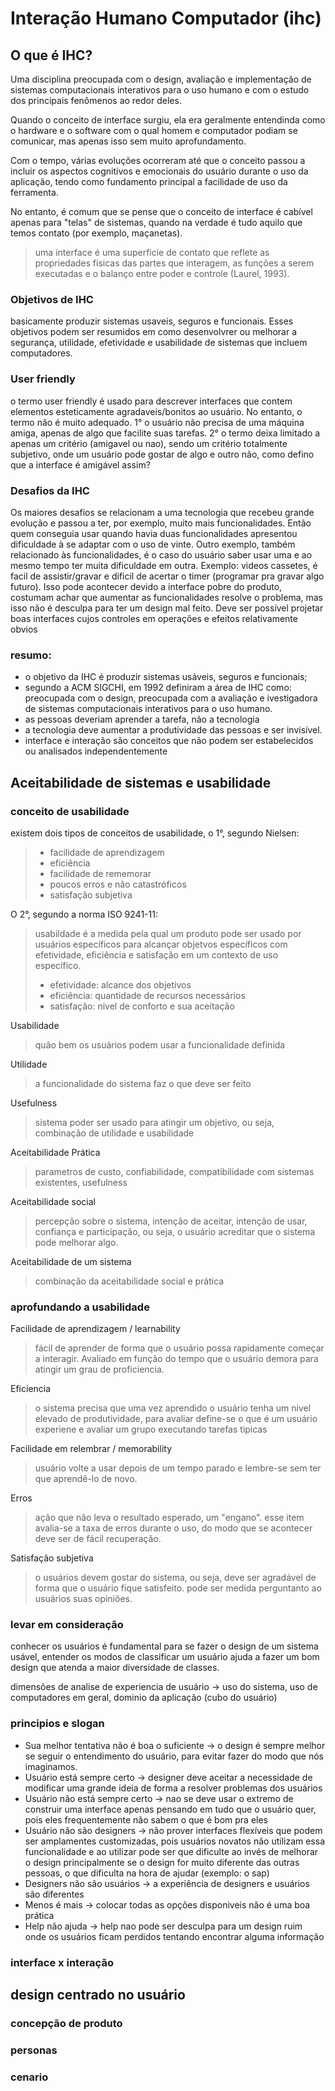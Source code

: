 # Interação Humano Computador (ihc)

## O que é IHC?
Uma disciplina preocupada com o design, avaliação e implementação de sistemas computacionais interativos para o uso humano e com o estudo dos principais fenômenos ao redor deles.

Quando o conceito de interface surgiu, ela era geralmente entendinda como o hardware e o software com o qual homem e computador podiam se comunicar, mas apenas isso sem muito aprofundamento. 

Com o tempo, várias evoluções ocorreram até que o conceito passou a incluir os aspectos cognitivos e emocionais do usuário durante o uso da aplicação, tendo como fundamento principal a facilidade de uso da ferramenta.

No entanto, é comum que se pense que o conceito de interface é cabível apenas para "telas" de sistemas, quando na verdade é tudo aquilo que temos contato (por exemplo, maçanetas). 
> uma interface é uma superficie de contato que reflete as propriedades físicas das partes que interagem, as funções a serem executadas e o balanço entre poder e controle (Laurel, 1993).

### Objetivos de IHC
basicamente produzir sistemas usaveis, seguros e funcionais. Esses objetivos podem ser resumidos em como desenvolvrer ou melhorar a segurança, utilidade, efetividade e usabilidade de sistemas que incluem computadores.

### User friendly
o termo user friendly é usado para descrever interfaces que contem elementos esteticamente agradaveis/bonitos ao usuário. No entanto, o termo não é muito adequado. 1° o usuário não precisa de uma máquina amiga, apenas de algo que facilite suas tarefas. 2° o termo deixa limitado a apenas um critério (amigavel ou nao), sendo um critério totalmente subjetivo, onde um usuário pode gostar de algo e outro não, como defino que a interface é amigável assim?

### Desafios da IHC
Os maiores desafios se relacionam a uma tecnologia que recebeu grande evolução e passou a ter, por exemplo, muito mais funcionalidades. Então quem conseguia usar quando havia duas funcionalidades apresentou dificuldade à se adaptar com o uso de vinte.
Outro exemplo, também relacionado às funcionalidades, é o caso do usuário saber usar uma e ao mesmo tempo ter muita dificuldade em outra. Exemplo: videos cassetes, é facil de assistir/gravar e dificil de acertar o timer (programar pra gravar algo futuro). Isso pode acontecer devido a interface pobre do produto, costumam achar que aumentar as funcionalidades resolve o problema, mas isso não é desculpa para ter um design mal feito. Deve ser possível projetar boas interfaces cujos controles em operações e efeitos relativamente obvios 

### resumo:
- o objetivo da IHC é produzir sistemas usáveis, seguros e funcionais;
- segundo a ACM SIGCHI, em 1992 definiram a área de IHC como: preocupada com o design, preocupada com a avaliação e ivestigadora de sistemas computacionais interativos para o uso humano.
- as pessoas deveriam aprender a tarefa, não a tecnologia
- a tecnologia deve aumentar a produtividade das pessoas e ser invisível.
- interface e interação são conceitos que não podem ser estabelecidos ou analisados independentemente

## Aceitabilidade de sistemas e usabilidade



### conceito de usabilidade
existem dois tipos de conceitos de usabilidade, o 1°, segundo Nielsen:
> - facilidade de aprendizagem
> - eficiência
> - facilidade de rememorar
> - poucos erros e não catastróficos
> - satisfação subjetiva

O 2°, segundo a norma ISO 9241-11:
> usabildade é a medida pela qual um produto pode ser usado por usuários específicos para alcançar objetvos específicos com efetividade, eficiência e satisfação em um contexto de uso específico.
> - efetividade: alcance dos objetivos
> - eficiência: quantidade de recursos necessários
> - satisfação: nivel de conforto e sua aceitação


Usabilidade
> quão bem os usuários podem usar a funcionalidade definida

Utilidade
> a funcionalidade do sistema faz o que deve ser feito

Usefulness 
> sistema poder ser usado para atingir um objetivo, ou seja, combinação de utilidade e usabilidade

Aceitabilidade Prática
> parametros de custo, confiabilidade, compatibilidade com sistemas existentes, usefulness

Aceitabilidade social
> percepção sobre o sistema, intenção de aceitar, intenção de usar, confiança e participação, ou seja, o usuário acreditar que o sistema pode melhorar algo.

Aceitabilidade de um sistema
> combinação da aceitabilidade social e prática

                    
### aprofundando a usabilidade
Facilidade de aprendizagem / learnability
> fácil de aprender de forma que o usuário possa rapidamente começar a interagir. Avaliado em função do tempo que o usuário demora para atingir um grau de proficiencia.

Eficiencia
> o sistema precisa que uma vez aprendido o usuário tenha um nivel elevado de produtividade, para avaliar define-se o que é um usuário experiene e avaliar um grupo executando tarefas tipicas

Facilidade em relembrar / memorability
> usuário volte a usar depois de um tempo parado e lembre-se sem ter que aprendê-lo de novo.

Erros 
> ação que não leva o resultado esperado, um "engano". esse item avalia-se a taxa de erros durante o uso, do modo que se acontecer deve ser de fácil recuperação.

Satisfação subjetiva
> o usuários devem gostar do sistema, ou seja, deve ser agradável de forma que o usuário fique satisfeito. pode ser medida perguntanto ao usuários suas opiniões.

### levar em consideração
conhecer os usuários é fundamental para se fazer o design de um sistema usável, entender os modos de classificar um usuário ajuda a fazer um bom design que atenda a maior diversidade de classes.

dimensões de analise de experiencia de usuário -> uso do sistema, uso de computadores em geral, dominio da aplicação (cubo do usuário)


### principios e slogan
- Sua melhor tentativa não é boa o suficiente -> o design é sempre melhor se seguir o entendimento do usuário, para evitar fazer do modo que nós imaginamos. 
- Usuário está sempre certo -> designer deve aceitar a necessidade de modificar uma grande ideia de forma a resolver problemas dos usuários
- Usuário não está sempre certo -> nao se deve usar o extremo de construir uma interface apenas pensando em tudo que o usuário quer, pois eles frequentemente não sabem o que é bom pra eles
- Usuário não são designers -> não prover interfaces flexíveis que podem ser amplamentes customizadas, pois usuários novatos não utilizam essa funcionalidade e ao utilizar pode ser que dificulte ao invés de melhorar o design principalmente se o design for muito diferente das outras pessoas, o que dificulta na hora de ajudar (exemplo: o sap)
- Designers não são usuários -> a experiência de designers e usuários são diferentes 
- Menos é mais -> colocar todas as opções disponiveis não é uma boa prática 
- Help não ajuda -> help nao pode ser desculpa para um design ruim onde os usuários ficam perdidos tentando encontrar alguma informação

### interface x interação

## design centrado no usuário
### concepção de produto
### personas
### cenario
